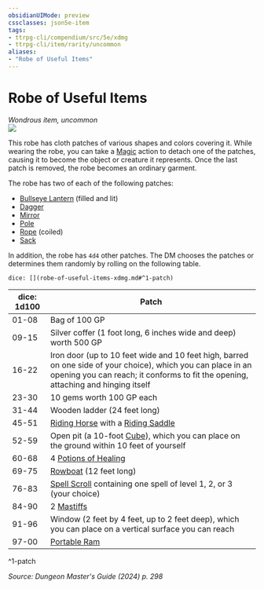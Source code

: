 ```yaml
---
obsidianUIMode: preview
cssclasses: json5e-item
tags:
- ttrpg-cli/compendium/src/5e/xdmg
- ttrpg-cli/item/rarity/uncommon
aliases: 
- "Robe of Useful Items"
---
```

# Robe of Useful Items
*Wondrous item, uncommon*  
![](2-Mechanics/CLI/items/img/robe-of-useful-items.webp#right)


This robe has cloth patches of various shapes and colors covering it. While wearing the robe, you can take a [Magic](2-Mechanics/CLI/rules/actions.md#Magic) action to detach one of the patches, causing it to become the object or creature it represents. Once the last patch is removed, the robe becomes an ordinary garment.

The robe has two of each of the following patches:

- [Bullseye Lantern](2-Mechanics/CLI/items/bullseye-lantern-xphb.md) (filled and lit)  
- [Dagger](2-Mechanics/CLI/items/dagger-xphb.md)  
- [Mirror](2-Mechanics/CLI/items/mirror-xphb.md)  
- [Pole](2-Mechanics/CLI/items/pole-xphb.md)  
- [Rope](2-Mechanics/CLI/items/rope-xphb.md) (coiled)  
- [Sack](2-Mechanics/CLI/items/sack-xphb.md)  

In addition, the robe has `4d4` other patches. The DM chooses the patches or determines them randomly by rolling on the following table.

`dice: [](robe-of-useful-items-xdmg.md#^1-patch)`

| dice: 1d100 | Patch |
|-------------|-------|
| 01-08 | Bag of 100 GP |
| 09-15 | Silver coffer (1 foot long, 6 inches wide and deep) worth 500 GP |
| 16-22 | Iron door (up to 10 feet wide and 10 feet high, barred on one side of your choice), which you can place in an opening you can reach; it conforms to fit the opening, attaching and hinging itself |
| 23-30 | 10 gems worth 100 GP each |
| 31-44 | Wooden ladder (24 feet long) |
| 45-51 | [Riding Horse](2-Mechanics/CLI/bestiary/beast/riding-horse-xmm.md) with a [Riding Saddle](2-Mechanics/CLI/items/riding-saddle-xphb.md) |
| 52-59 | Open pit (a 10-foot [Cube](2-Mechanics/CLI/rules/variant-rules/cube-area-of-effect-xphb.md)), which you can place on the ground within 10 feet of yourself |
| 60-68 | 4 [Potions of Healing](2-Mechanics/CLI/items/potion-of-healing-xdmg.md) |
| 69-75 | [Rowboat](2-Mechanics/CLI/items/rowboat-xphb.md) (12 feet long) |
| 76-83 | [Spell Scroll](2-Mechanics/CLI/items/spell-scroll-xdmg.md) containing one spell of level 1, 2, or 3 (your choice) |
| 84-90 | 2 [Mastiffs](2-Mechanics/CLI/bestiary/beast/mastiff-xmm.md) |
| 91-96 | Window (2 feet by 4 feet, up to 2 feet deep), which you can place on a vertical surface you can reach |
| 97-00 | [Portable Ram](2-Mechanics/CLI/items/portable-ram-xphb.md) |
^1-patch

*Source: Dungeon Master's Guide (2024) p. 298*